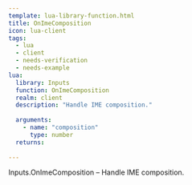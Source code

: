 ```yaml
---
template: lua-library-function.html
title: OnImeComposition
icon: lua-client
tags:
  - lua
  - client
  - needs-verification
  - needs-example
lua:
  library: Inputs
  function: OnImeComposition
  realm: client
  description: "Handle IME composition."
  
  arguments:
    - name: "composition"
      type: number
  returns:
    
---
```


<div class="lua__search__keywords">
Inputs.OnImeComposition &#x2013; Handle IME composition.
</div>
